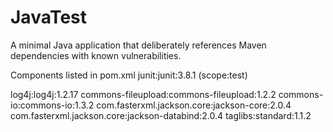 # JavaTest
A minimal Java application that deliberately references Maven dependencies with known vulnerabilities.

Components listed in pom.xml
junit:junit:3.8.1 (scope:test)

log4j:log4j:1.2.17
commons-fileupload:commons-fileupload:1.2.2
commons-io:commons-io:1.3.2
com.fasterxml.jackson.core:jackson-core:2.0.4
com.fasterxml.jackson.core:jackson-databind:2.0.4
taglibs:standard:1.1.2
